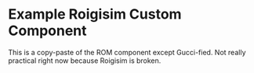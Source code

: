 Example Roigisim Custom Component
=================================

This is a copy-paste of the ROM component except Gucci-fied. Not really
practical right now because Roigisim is broken.

